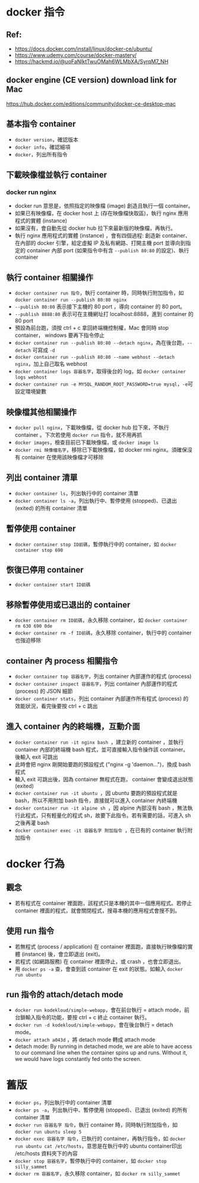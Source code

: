 # docker 指令
  
## Ref:
- https://docs.docker.com/install/linux/docker-ce/ubuntu/
- https://www.udemy.com/course/docker-mastery/
- https://hackmd.io/@uoFaNlktTwuOMah6WLMbXA/SyrqM7_NH

## docker engine (CE version) download link for Mac
https://hub.docker.com/editions/community/docker-ce-desktop-mac

## 基本指令 container
- ```docker version```，確認版本
- ```docker info```，確認細項
- ```docker```，列出所有指令

## 下載映像檔並執行 container
### docker run nginx
- docker run 意思是，依照指定的映像檔 (image) 創造且執行一個 container。  
- 如果已有映像檔，在 docker host 上 (存在映像檔快取區)，執行 nginx 應用程式的實體 (instance)  
- 如果沒有，會自動先從 docker hub 拉下來最新版的映像檔，再執行。  
- 執行 nginx 應用程式的實體 (instance) ，會有四個過程: 創造新 container、在內部的 docker 引擎，給定虛擬 IP 及私有網路、打開主機 port 並導向到指定的 container 內部 port (如果指令中有含 ```--publish 80:80``` 的設定)、執行 container
  
## 執行 container 相關操作
- ```docker container run 指令```，執行 container 時，同時執行附加指令，如 ```docker container run --publish 80:80 nginx```
- ```--publish 80:80``` 表示接下主機的 80 port ，導向 container 的 80 port。
- ```--publish 8888:80``` 表示可在主機網址打 localhost:8888，進到 container 的 80 port
- 預設為前台跑，須按 ctrl + c 拿回終端機控制權，Mac 會同時 stop container， windows 要再下指令停止
- ```docker container run --publish 80:80 --detach nginx```，為在後台跑，```--detach``` 可寫成 ```-d```
- ```docker container run --publish 80:80 --name webhost --detach nginx```，加上自己取名 webhost
- ```docker container logs 容器名字```，取得後台的 log，如 ```docker container logs webhost```
- ```docker container run -e MYSQL_RANDOM_ROOT_PASSWORD=true mysql```，```-e```可設定環境變數

## 映像檔其他相關操作
- ```docker pull nginx```，下載映像檔，從 docker hub 拉下來，不執行 container 。下次若使用 ```docker run``` 指令，就不用再抓  
- ```docker images```，檢查目前已下載映像檔，或 ```docker image ls```
- ```docker rmi 映像檔名字```，移除已下載映像檔，如 docker rmi nginx。須確保沒有 container 在使用該映像檔才可移除
  
## 列出 container 清單
- ```docker container ls```，列出執行中的 container 清單
- ```docker container ls -a```，列出執行中、暫停使用 (stopped)、已退出 (exited) 的所有 container 清單
  
## 暫停使用 container 
- ```docker container stop ID前碼```，暫停執行中的 container，如 ```docker container stop 690```

## 恢復已停用 container 
- ```docker container start ID前碼```
  
## 移除暫停使用或已退出的 container 
- ```docker container rm ID前碼```，永久移除 container，如 ```docker container rm 630 690 0de```
- ```docker container rm -f ID前碼```，永久移除 container，執行中的 container 也強迫移除

## container 內 process 相關指令
- ```docker container top 容器名字```，列出 container 內部運作的程式 (process)
- ```docker container inspect 容器名字```，列出 container 內部運作的程式 (process) 的 JSON 細節
- ```docker container stats```，列出 container 內部運作所有程式 (process) 的效能狀況，看完後要按 ctrl + c 跳出

## 進入 container 內的終端機，互動介面
- ```docker container run -it nginx bash ```，建立新的 container ，並執行 container 內部的終端機 bash 程式，並可直接輸入指令操作該 container。後輸入 exit 可跳出 
- 此時會把 nginx 剛開始要跑的預設程式 ("nginx -g 'daemon...")，換成 bash 程式
- 輸入 exit 可跳出後，因為 container 無程式在跑， container 會變成退出狀態 (exited)
- ```docker container run -it ubuntu ```，因 ubuntu 要跑的預設程式就是 bash，所以不用附加 bash 指令，直接就可以進入 container 內終端機
- ```docker container run -it alpine sh ```，因 alpine 內部沒有 bash ，無法執行此程式，只有輕量化的程式 sh，故要下此指令。若有需要的話，可進入 sh 之後再灌 bash
- ```docker container exec -it 容器名字 附加指令 ```，在已有的 container 執行附加指令

# docker 行為
## 觀念
- 若有程式在 container 裡面跑，該程式只是本機的其中一個應用程式。若停止 container 裡面的程式，就會關閉程式，搜尋本機的應用程式會搜不到。
## 使用 run 指令
- 若無程式 (process / application) 在 container 裡面跑，直接執行映像檔的實體 (instance) 後，會立即退出 (exit)。  
- 若程式 (如網路服務) 在 container 裡面停止，或 crash ，也會立即退出。  
- 用 ```docker ps -a``` 查，會查到該 container 在 exit 的狀態。如輸入 ```docker run ubuntu```   
## run 指令的 attach/detach mode
- ```docker run kodekloud/simple-webapp```，會在前台執行 = attach mode，前台鎖輸入指令的功能，要按 ctrl + c 終止 container 執行。      
- ```docker run -d kodekloud/simple-webapp```，會在後台執行 = detach mode。    
- ```docker attach a043d``` ，將 detach mode 轉成 attach mode  
- detach mode: By running in detached mode, we are able to have access to our command line when the container spins up and runs. Without it, we would have logs constantly fed onto the screen.

# 舊版
- ```docker ps```，列出執行中的 container 清單
- ```docker ps -a```，列出執行中、暫停使用 (stopped)、已退出 (exited) 的所有 container 清單
- ```docker run 容器名字 指令```，執行 container 時，同時執行附加指令，如 ```docker run ubuntu sleep 5```
- ```docker exec 容器名字 指令```，已執行的 container，再執行指令，如 ```docker run ubuntu cat /etc/hosts```，意思是在執行中的 ubuntu container印出 /etc/hosts 資料夾下的內容
- ```docker stop 容器名字```，暫停執行中的 container，如 ```docker stop silly_sammet```
- ```docker rm 容器名字```，永久移除 container，如 ```docker rm silly_sammet```
